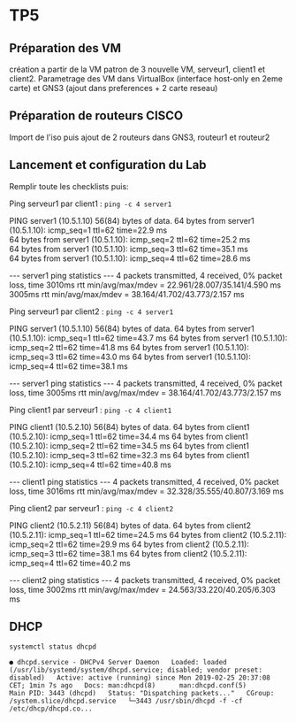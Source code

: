 # TP5

## Préparation des VM

création a partir de la VM patron de 3 nouvelle VM, serveur1, client1 et client2. Parametrage des VM dans VirtualBox (interface host-only en 2eme carte) et GNS3 (ajout dans preferences + 2 carte reseau)

## Préparation de routeurs CISCO

Import de l'iso puis ajout de 2 routeurs dans GNS3, routeur1 et routeur2

## Lancement et configuration du Lab

Remplir toute les checklists puis:

Ping serveur1 par client1 : `ping -c 4 server1`

PING server1 (10.5.1.10) 56(84) bytes of data.
64 bytes from server1 (10.5.1.10): icmp_seq=1 ttl=62 time=22.9 ms                                                                   
64 bytes from server1 (10.5.1.10): icmp_seq=2 ttl=62 time=25.2 ms                                                                
64 bytes from server1 (10.5.1.10): icmp_seq=3 ttl=62 time=35.1 ms                                                              
64 bytes from server1 (10.5.1.10): icmp_seq=4 ttl=62 time=28.6 ms                                                               

--- server1 ping statistics ---
4 packets transmitted, 4 received, 0% packet loss, time 3010ms
rtt min/avg/max/mdev = 22.961/28.007/35.141/4.590 ms
 3005ms
rtt min/avg/max/mdev = 38.164/41.702/43.773/2.157 ms


Ping serveur1 par client2 : `ping -c 4 server1`

PING server1 (10.5.1.10) 56(84) bytes of data.
64 bytes from server1 (10.5.1.10): icmp_seq=1 ttl=62 time=43.7 ms
64 bytes from server1 (10.5.1.10): icmp_seq=2 ttl=62 time=41.8 ms
64 bytes from server1 (10.5.1.10): icmp_seq=3 ttl=62 time=43.0 ms
64 bytes from server1 (10.5.1.10): icmp_seq=4 ttl=62 time=38.1 ms

--- server1 ping statistics ---
4 packets transmitted, 4 received, 0% packet loss, time 3005ms
rtt min/avg/max/mdev = 38.164/41.702/43.773/2.157 ms


Ping client1 par serveur1 : `ping -c 4 client1`

PING client1 (10.5.2.10) 56(84) bytes of data.
64 bytes from client1 (10.5.2.10): icmp_seq=1 ttl=62 time=34.4 ms
64 bytes from client1 (10.5.2.10): icmp_seq=2 ttl=62 time=34.5 ms
64 bytes from client1 (10.5.2.10): icmp_seq=3 ttl=62 time=32.3 ms
64 bytes from client1 (10.5.2.10): icmp_seq=4 ttl=62 time=40.8 ms

--- client1 ping statistics ---
4 packets transmitted, 4 received, 0% packet loss, time 3016ms
rtt min/avg/max/mdev = 32.328/35.555/40.807/3.169 ms


Ping client2 par serveur1  : `ping -c 4 client2`

PING client2 (10.5.2.11) 56(84) bytes of data.
64 bytes from client2 (10.5.2.11): icmp_seq=1 ttl=62 time=24.5 ms
64 bytes from client2 (10.5.2.11): icmp_seq=2 ttl=62 time=29.9 ms
64 bytes from client2 (10.5.2.11): icmp_seq=3 ttl=62 time=38.1 ms
64 bytes from client2 (10.5.2.11): icmp_seq=4 ttl=62 time=40.2 ms

--- client2 ping statistics ---
4 packets transmitted, 4 received, 0% packet loss, time 3002ms
rtt min/avg/max/mdev = 24.563/33.220/40.205/6.303 ms

## DHCP

`systemctl status dhcpd` 

`● dhcpd.service - DHCPv4 Server Daemon  
   Loaded: loaded (/usr/lib/systemd/system/dhcpd.service; disabled; vendor preset: disabled)  
   Active: active (running) since Mon 2019-02-25 20:37:08 CET; 1min 7s ago  
     Docs: man:dhcpd(8)     
           man:dhcpd.conf(5)           
 Main PID: 3443 (dhcpd)  
   Status: "Dispatching packets..."  
   CGroup: /system.slice/dhcpd.service  
           └─3443 /usr/sbin/dhcpd -f -cf /etc/dhcp/dhcpd.co...`
